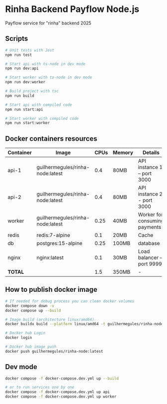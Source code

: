 # Rinha Backend Payflow Node.js

Payflow service for "rinha" backend 2025

## Scripts

```bash
# Unit tests with Jest
npm run test

# Start api with ts-node in dev mode
npm run dev:api

# Start worker with ts-node in dev mode
npm run dev:worker

# Build project with tsc
npm run build

# Start api with compiled code
npm run start:api

# Start worker with compiled code
npm run start:worker

```

## Docker containers resources

| Container | Image                            | CPUs | Memory | Details                       |
| --------- | -------------------------------- | ---- | ------ | ----------------------------- |
| api-1     | guilhermegules/rinha-node:latest | 0.4  | 80MB   | API instance 1 – port 3000    |
| api-2     | guilhermegules/rinha-node:latest | 0.4  | 80MB   | API instance 2 - port 3000    |
| worker    | guilhermegules/rinha-node:latest | 0.25 | 40MB   | Worker for consuming payments |
| redis     | redis:7-alpine                   | 0.1  | 20MB   | Cache                         |
| db        | postgres:15-alpine               | 0.25 | 100MB  | database                      |
| nginx     | nginx:latest                     | 0.1  | 30MB   | Load balancer – port 9999     |
| **TOTAL** |                                  | 1.5  | 350MB  | -                             |

## How to publish docker image

```bash
# If needed for debug process you can clean docker volumes
docker compose down -v
docker compose up --build

# Image build (architecture linux/amd64)
docker buildx build --platform linux/amd64 -t guilhermegules/rinha-node:latest .

# Docker hub Login
docker login

# Docker hub image push
docker push guilhermegules/rinha-node:latest
```

## Dev mode

```bash
docker compose -f docker-compose.dev.yml up --build

# or to run services one by one
docker compose -f docker-compose.dev.yml up api
docker compose -f docker-compose.dev.yml up worker
```
